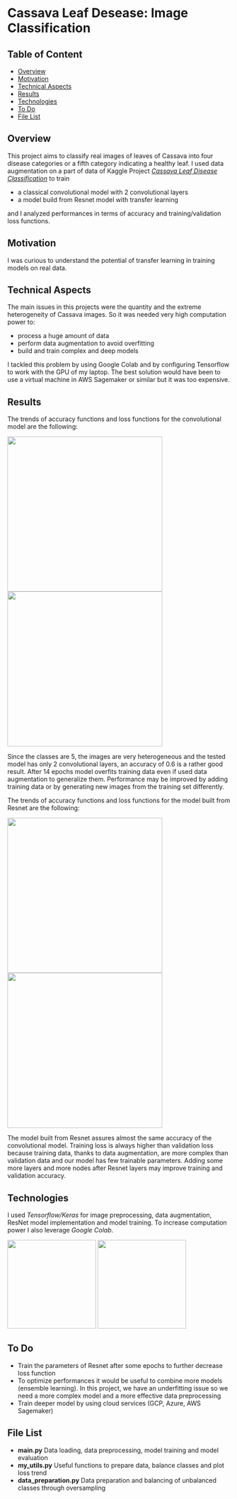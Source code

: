 # Cassava Leaf Desease: Image Classification

## Table of Content
  * [Overview](#overview)
  * [Motivation](#motivation)
  * [Technical Aspects](#technical-aspects)
  * [Results](#result)
  * [Technologies](#technologies)
  * [To Do](#to-do)
  * [File List](#file-list)

  
## Overview <a name="overview" />
This project aims to classify real images of leaves of Cassava into four disease categories or a fifth category indicating a healthy leaf.
I used data augmentation on a part of data of Kaggle Project [*Cassava Leaf Disease Classification*](https://www.kaggle.com/c/cassava-leaf-disease-classification) to train
* a classical convolutional model with 2 convolutional layers
* a model build from Resnet model with transfer learning

and I analyzed performances in terms of accuracy and training/validation loss functions.

## Motivation <a name="motivation" />
I was curious to understand the potential of transfer learning in training models on real data.

## Technical Aspects <a name="technical-aspects" />
The main issues in this projects were the quantity and the extreme heterogeneity of Cassava images. So it was needed very high computation power to:
* process a huge amount of data
* perform data augmentation to avoid overfitting
* build and train complex and deep models

I tackled this problem by using Google Colab and by configuring Tensorflow to work with the GPU of my laptop. The best solution would have been to use a virtual machine in AWS Sagemaker or similar but it was too expensive.

## Results <a name="result" />
The trends of accuracy functions and loss functions for the convolutional model are the following:

<img src="https://user-images.githubusercontent.com/29163695/122765872-3bd03300-d2a1-11eb-89e0-cab12f31947c.png" height="350">
<img src="https://user-images.githubusercontent.com/29163695/122765901-42f74100-d2a1-11eb-9639-aa87a1f2b939.png" height="350">

Since the classes are 5, the images are very heterogeneous and the tested model has only 2 convolutional layers, an accuracy of 0.6 is a rather good result. After 14 epochs model overfits training data even if used data augmentation to generalize them. Performance may be improved by adding training data or by generating new images from the training set differently. 

The trends of accuracy functions and loss functions for the model built from Resnet are the following:

<img src="https://user-images.githubusercontent.com/29163695/122765997-560a1100-d2a1-11eb-84d4-06ae093b42a6.png" height="350">
<img src="https://user-images.githubusercontent.com/29163695/122765948-4b4f7c00-d2a1-11eb-8474-4cb21fab8dfd.png" height="350">

The model built from Resnet assures almost the same accuracy of the convolutional model. Training loss is always higher than validation loss because training data, thanks to data augmentation, are more complex than validation data and our model has few trainable parameters. Adding some more layers and more nodes after Resnet layers may improve training and validation accuracy.

## Technologies <a name="technologies" />
I used *Tensorflow/Keras* for image preprocessing, data augmentation, ResNet model implementation and model training. To increase computation power I also leverage *Google Colab*.

<img src="https://user-images.githubusercontent.com/29163695/122249778-6ac55e00-cec9-11eb-8e09-55fee48bc88f.png" height="200">
<img src="https://user-images.githubusercontent.com/29163695/122078058-94fd1a00-cdfc-11eb-93d4-fe4159a0675a.png" height="200">

## To Do <a name="to-do" />
* Train the parameters of Resnet after some epochs to further decrease loss function
* To optimize performances it would be useful to combine more models (ensemble learning). In this project, we have an underfitting issue so we need a more complex model and a more effective data preprocessing
* Train deeper model by using cloud services (GCP, Azure, AWS Sagemaker)

## File List <a name="file-list" />
* **main.py** Data loading, data preprocessing, model training and model evaluation
* **my_utils.py** Useful functions to prepare data, balance classes and plot loss trend
* **data_preparation.py** Data preparation and balancing of unbalanced classes through oversampling


